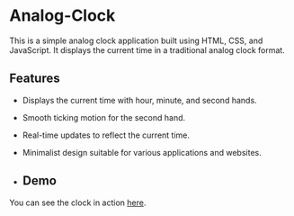 # Analog-Clock

This is a simple analog clock application built using HTML, CSS, and JavaScript. It displays the current time in a traditional analog clock format.

## Features

- Displays the current time with hour, minute, and second hands.
- Smooth ticking motion for the second hand.
- Real-time updates to reflect the current time.
- Minimalist design suitable for various applications and websites.

- ## Demo

You can see the clock in action [here](https://shekharsharma-209203.github.io/Analog-Clock/).
